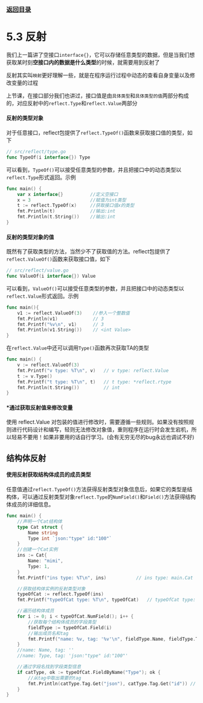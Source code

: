 ### [返回目录](../readme.md)
# 5.3 反射
我们上一篇讲了空接口`interface{}`，它可以存储任意类型的数据，但是当我们想获取某时刻**空接口内的数据是什么类型**的时候，就需要用到反射了

反射其实叫`映射`更好理解一些，就是在程序运行过程中动态的查看自身变量以及修改变量的过程

上节课，在接口部分我们也讲过，接口值是由`具体类型`和`具体类型的值`两部分构成的，对应反射中的`reflect.Type`和`reflect.Value`两部分

#### 反射的类型对象
对于任意接口，reflect包提供了`reflect.TypeOf()`函数来获取接口值的类型，如下
```go
// src/reflect/type.go
func TypeOf(i interface{}) Type
```
可以看到，`TypeOf()`可以接受任意类型的参数，并且把接口中的动态类型以`reflect.Type`形式返回。示例
```go
func main() {
    var x interface{}          //定义空接口
    x = 3                      //赋值为int类型
    t := reflect.TypeOf(x)     //获取接口值x的类型
    fmt.Println(t)             //输出:int
    fmt.Println(t.String())    //输出:int
}
```
#### 反射的类型对象的值
既然有了获取类型的方法，当然少不了获取值的方法。reflect包提供了`reflect.ValueOf()`函数来获取接口值，如下
```go
// src/reflect/value.go
func ValueOf(i interface{}) Value
```
可以看到，`ValueOf()`可以接受任意类型的参数，并且把接口中的动态类型以`reflect.Value`形式返回。示例
```go
func main(){
    v1 := reflect.ValueOf(3)    //参入一个整数值
    fmt.Println(v1)             // 3
    fmt.Printf("%v\n", v1)      // 3
    fmt.Println(v1.String())    // <int Value>
}
```
在`reflect.Value`中还可以调用`Type()`函数再次获取TA的类型
```go
func main() {
	v := reflect.ValueOf(3)
	fmt.Printf("v type: %T\n", v)	// v type: reflect.Value
	t := v.Type()
	fmt.Printf("t type: %T\n", t)	// t type: *reflect.rtype
	fmt.Println(t.String())         // int
}
```

#### *通过获取反射值来修改变量
使用 reflect.Value 对包装的值进行修改时，需要遵循一些规则。如果没有按照规则进行代码设计和编写，轻则无法修改对象值，重则程序在运行时会发生宕机，所以轻易不要用！如果非要用的话自行学习。(会有无穷无尽的bug永远也调试不好)

## 结构体反射
#### 使用反射获取结构体成员的成员类型
任意值通过`reflect.TypeOf()`方法获得反射类型对象信息后，如果它的类型是结构体，可以通过反射类型对象`reflect.Type`的`NumField()`和`Field()`方法获得结构体成员的详细信息。
```go
func main() {
	//声明一个Cat结构体
	type Cat struct {
		Name string
		Type int `json:"type" id:"100"`
	}
	//创建一个Cat实例
	ins := Cat{
		Name: "mimi",
		Type: 1,
	}
	fmt.Printf("ins type: %T\n", ins)           // ins type: main.Cat

	//获取结构体实例的反射类型对象
	typeOfCat := reflect.TypeOf(ins)
	fmt.Printf("typeOfCat type: %T\n", typeOfCat)   // typeOfCat type: *reflect.rtype

	//遍历结构体成员
	for i := 0; i < typeOfCat.NumField(); i++ {
		//获取每个结构体成员的字段类型
		fieldType := typeOfCat.Field(i)
		//输出成员名和tag
		fmt.Printf("name: %v, tag: '%v'\n", fieldType.Name, fieldType.Tag)
	}
	//name: Name, tag: ''
	//name: Type, tag: 'json:"type" id:"100"'

	//通过字段名找到字段类型信息
	if catType, ok := typeOfCat.FieldByName("Type"); ok {
		//从tag中取出需要的tag
		fmt.Println(catType.Tag.Get("json"), catType.Tag.Get("id")) // type 100
	}
}

```